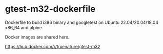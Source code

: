 # gtest-m32-dockerfile
Dockerfile to build i386 binary and googletest on Ubuntu 22.04/20.04/18.04 x86_64 and alpine

Docker images are shared here.

https://hub.docker.com/r/truenature/gtest-m32
